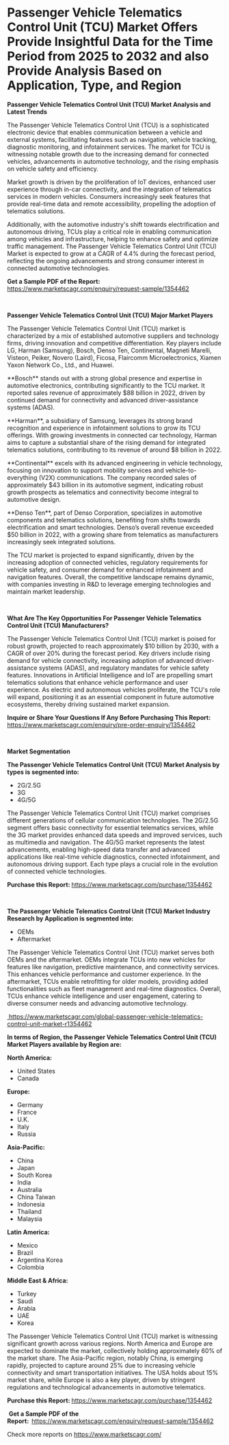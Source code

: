 <p><h1>Passenger Vehicle Telematics Control Unit (TCU) Market Offers Provide Insightful Data for the Time Period from 2025 to 2032 and also Provide Analysis Based on Application, Type, and Region</h1></p><p><strong>Passenger Vehicle Telematics Control Unit (TCU) Market Analysis and Latest Trends</strong></p>
<p><p>The Passenger Vehicle Telematics Control Unit (TCU) is a sophisticated electronic device that enables communication between a vehicle and external systems, facilitating features such as navigation, vehicle tracking, diagnostic monitoring, and infotainment services. The market for TCU is witnessing notable growth due to the increasing demand for connected vehicles, advancements in automotive technology, and the rising emphasis on vehicle safety and efficiency. </p><p>Market growth is driven by the proliferation of IoT devices, enhanced user experience through in-car connectivity, and the integration of telematics services in modern vehicles. Consumers increasingly seek features that provide real-time data and remote accessibility, propelling the adoption of telematics solutions. </p><p>Additionally, with the automotive industry's shift towards electrification and autonomous driving, TCUs play a critical role in enabling communication among vehicles and infrastructure, helping to enhance safety and optimize traffic management. The Passenger Vehicle Telematics Control Unit (TCU) Market is expected to grow at a CAGR of 4.4% during the forecast period, reflecting the ongoing advancements and strong consumer interest in connected automotive technologies.</p></p>
<p><strong>Get a Sample PDF of the Report:&nbsp;</strong> <a href="https://www.marketscagr.com/enquiry/request-sample/1354462?utm_campaign=3039&utm_medium=2&utm_source=Github&utm_content=ia&utm_term=31032025&utm_id=passenger-vehicle-telematics-control-unit-tcu">https://www.marketscagr.com/enquiry/request-sample/1354462</a></p>
<p>&nbsp;</p>
<p><strong>Passenger Vehicle Telematics Control Unit (TCU) Major Market Players</strong></p>
<p><p>The Passenger Vehicle Telematics Control Unit (TCU) market is characterized by a mix of established automotive suppliers and technology firms, driving innovation and competitive differentiation. Key players include LG, Harman (Samsung), Bosch, Denso Ten, Continental, Magneti Marelli, Visteon, Peiker, Novero (Laird), Ficosa, Flaircomm Microelectronics, Xiamen Yaxon Network Co., Ltd., and Huawei.</p><p>**Bosch** stands out with a strong global presence and expertise in automotive electronics, contributing significantly to the TCU market. It reported sales revenue of approximately $88 billion in 2022, driven by continued demand for connectivity and advanced driver-assistance systems (ADAS).</p><p>**Harman**, a subsidiary of Samsung, leverages its strong brand recognition and experience in infotainment solutions to grow its TCU offerings. With growing investments in connected car technology, Harman aims to capture a substantial share of the rising demand for integrated telematics solutions, contributing to its revenue of around $8 billion in 2022.</p><p>**Continental** excels with its advanced engineering in vehicle technology, focusing on innovation to support mobility services and vehicle-to-everything (V2X) communications. The company recorded sales of approximately $43 billion in its automotive segment, indicating robust growth prospects as telematics and connectivity become integral to automotive design.</p><p>**Denso Ten**, part of Denso Corporation, specializes in automotive components and telematics solutions, benefiting from shifts towards electrification and smart technologies. Denso’s overall revenue exceeded $50 billion in 2022, with a growing share from telematics as manufacturers increasingly seek integrated solutions.</p><p>The TCU market is projected to expand significantly, driven by the increasing adoption of connected vehicles, regulatory requirements for vehicle safety, and consumer demand for enhanced infotainment and navigation features. Overall, the competitive landscape remains dynamic, with companies investing in R&D to leverage emerging technologies and maintain market leadership.</p></p>
<p>&nbsp;</p>
<p><strong>What Are The Key Opportunities For Passenger Vehicle Telematics Control Unit (TCU) Manufacturers?</strong></p>
<p><p>The Passenger Vehicle Telematics Control Unit (TCU) market is poised for robust growth, projected to reach approximately $10 billion by 2030, with a CAGR of over 20% during the forecast period. Key drivers include rising demand for vehicle connectivity, increasing adoption of advanced driver-assistance systems (ADAS), and regulatory mandates for vehicle safety features. Innovations in Artificial Intelligence and IoT are propelling smart telematics solutions that enhance vehicle performance and user experience. As electric and autonomous vehicles proliferate, the TCU's role will expand, positioning it as an essential component in future automotive ecosystems, thereby driving sustained market expansion.</p></p>
<p><strong>Inquire or Share Your Questions If Any Before Purchasing This Report:</strong> <a href="https://www.marketscagr.com/enquiry/pre-order-enquiry/1354462?utm_campaign=3039&utm_medium=2&utm_source=Github&utm_content=ia&utm_term=31032025&utm_id=passenger-vehicle-telematics-control-unit-tcu">https://www.marketscagr.com/enquiry/pre-order-enquiry/1354462</a></p>
<p>&nbsp;</p>
<p><strong>Market Segmentation</strong></p>
<p><strong>The Passenger Vehicle Telematics Control Unit (TCU) Market Analysis by types is segmented into:</strong></p>
<p><ul><li>2G/2.5G</li><li>3G</li><li>4G/5G</li></ul></p>
<p><p>The Passenger Vehicle Telematics Control Unit (TCU) market comprises different generations of cellular communication technologies. The 2G/2.5G segment offers basic connectivity for essential telematics services, while the 3G market provides enhanced data speeds and improved services, such as multimedia and navigation. The 4G/5G market represents the latest advancements, enabling high-speed data transfer and advanced applications like real-time vehicle diagnostics, connected infotainment, and autonomous driving support. Each type plays a crucial role in the evolution of connected vehicle technologies.</p></p>
<p><strong>Purchase this Report:&nbsp;</strong><a href="https://www.marketscagr.com/purchase/1354462?utm_campaign=3039&utm_medium=2&utm_source=Github&utm_content=ia&utm_term=31032025&utm_id=passenger-vehicle-telematics-control-unit-tcu">https://www.marketscagr.com/purchase/1354462</a></p>
<p>&nbsp;</p>
<p><strong>The Passenger Vehicle Telematics Control Unit (TCU) Market Industry Research by Application is segmented into:</strong></p>
<p><ul><li>OEMs</li><li>Aftermarket</li></ul></p>
<p><p>The Passenger Vehicle Telematics Control Unit (TCU) market serves both OEMs and the aftermarket. OEMs integrate TCUs into new vehicles for features like navigation, predictive maintenance, and connectivity services. This enhances vehicle performance and customer experience. In the aftermarket, TCUs enable retrofitting for older models, providing added functionalities such as fleet management and real-time diagnostics. Overall, TCUs enhance vehicle intelligence and user engagement, catering to diverse consumer needs and advancing automotive technology.</p></p>
<p><a href="https://www.marketscagr.com/global-passenger-vehicle-telematics-control-unit-market-r1354462?utm_campaign=3039&utm_medium=2&utm_source=Github&utm_content=ia&utm_term=31032025&utm_id=passenger-vehicle-telematics-control-unit-tcu">&nbsp;https://www.marketscagr.com/global-passenger-vehicle-telematics-control-unit-market-r1354462</a></p>
<p><strong>In terms of Region, the Passenger Vehicle Telematics Control Unit (TCU) Market Players available by Region are:</strong></p>
<p>
    <p> <strong> North America: </strong>
        <ul>
            <li>United States</li>
            <li>Canada</li>
        </ul>
        </p> 
    <p> <strong> Europe: </strong>
        <ul>
            <li>Germany</li>
            <li>France</li>
            <li>U.K.</li>
            <li>Italy</li>
            <li>Russia</li>
        </ul>
        </p> 
    <p> <strong> Asia-Pacific: </strong>
        <ul>
            <li>China</li>
            <li>Japan</li>
            <li>South Korea</li>
            <li>India</li>
            <li>Australia</li>
            <li>China Taiwan</li>
            <li>Indonesia</li>
            <li>Thailand</li>
            <li>Malaysia</li>
        </ul>
        </p> 
    <p> <strong> Latin America: </strong>
        <ul>
            <li>Mexico</li>
            <li>Brazil</li>
            <li>Argentina Korea</li>
            <li>Colombia</li>
        </ul>
        </p> 
    <p> <strong> Middle East & Africa: </strong>
        <ul>
            <li>Turkey</li>
            <li>Saudi</li>
            <li>Arabia</li>
            <li>UAE</li>
            <li>Korea</li>
        </ul>
    </p>
    </p>
<p><p>The Passenger Vehicle Telematics Control Unit (TCU) market is witnessing significant growth across various regions. North America and Europe are expected to dominate the market, collectively holding approximately 60% of the market share. The Asia-Pacific region, notably China, is emerging rapidly, projected to capture around 25% due to increasing vehicle connectivity and smart transportation initiatives. The USA holds about 15% market share, while Europe is also a key player, driven by stringent regulations and technological advancements in automotive telematics.</p></p>
<p><strong>Purchase this Report: </strong><a href="https://www.marketscagr.com/purchase/1354462?utm_campaign=3039&utm_medium=2&utm_source=Github&utm_content=ia&utm_term=31032025&utm_id=passenger-vehicle-telematics-control-unit-tcu">https://www.marketscagr.com/purchase/1354462</a></p>
<p>&nbsp;<strong>Get a Sample PDF of the Report:&nbsp;&nbsp;</strong><a href="https://www.marketscagr.com/enquiry/request-sample/1354462?utm_campaign=3039&utm_medium=2&utm_source=Github&utm_content=ia&utm_term=31032025&utm_id=passenger-vehicle-telematics-control-unit-tcu">https://www.marketscagr.com/enquiry/request-sample/1354462</a></p>
<p><strong></strong></p>
<p>Check more reports on <a href="https://www.marketscagr.com/?utm_campaign=3039&utm_medium=2&utm_source=Github&utm_content=ia&utm_term=31032025&utm_id=passenger-vehicle-telematics-control-unit-tcu">https://www.marketscagr.com/</a></p>